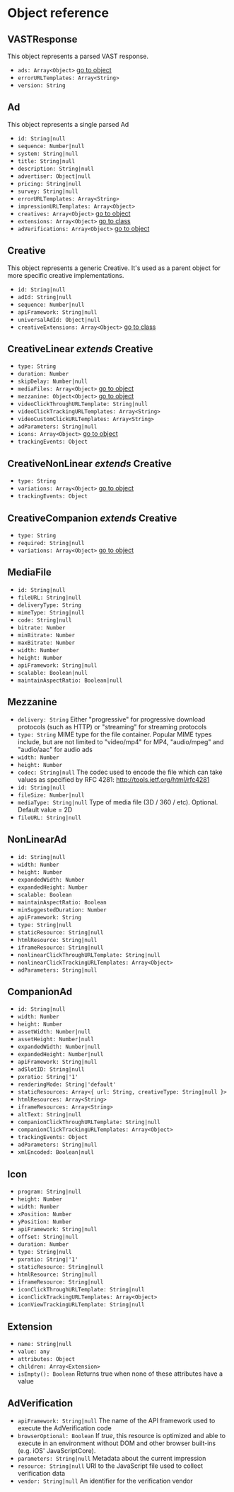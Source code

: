 # Object reference

## VASTResponse

This object represents a parsed VAST response.

- `ads: Array<Object>` [go to object](#ad)
- `errorURLTemplates: Array<String>`
- `version: String`

## Ad<a name="ad"></a>

This object represents a single parsed Ad

- `id: String|null`
- `sequence: Number|null`
- `system: String|null`
- `title: String|null`
- `description: String|null`
- `advertiser: Object|null`
- `pricing: String|null`
- `survey: String|null`
- `errorURLTemplates: Array<String>`
- `impressionURLTemplates: Array<Object>`
- `creatives: Array<Object>` [go to object](#creative)
- `extensions: Array<Object>` [go to class](#extension)
- `adVerifications: Array<Object>` [go to object](#ad-verification)

## Creative<a name="creative"></a>

This object represents a generic Creative. It's used as a parent object for more specific creative implementations.

- `id: String|null`
- `adId: String|null`
- `sequence: Number|null`
- `apiFramework: String|null`
- `universalAdId: Object|null`
- `creativeExtensions: Array<Object>` [go to class](#extension)

## CreativeLinear *extends* Creative<a name="creative-linear"></a>

- `type: String`
- `duration: Number`
- `skipDelay: Number|null`
- `mediaFiles: Array<Object>` [go to object](#mediafile)
- `mezzanine: Object<Object>` [go to object](#mezzanine)
- `videoClickThroughURLTemplate: String|null`
- `videoClickTrackingURLTemplates: Array<String>`
- `videoCustomClickURLTemplates: Array<String>`
- `adParameters: String|null`
- `icons: Array<Object>` [go to object](#icon)
- `trackingEvents: Object`

## CreativeNonLinear *extends* Creative<a name="creative-non-linear"></a>

- `type: String`
- `variations: Array<Object>` [go to object](#non-linear-ad)
- `trackingEvents: Object`

## CreativeCompanion *extends* Creative<a name="creative-companion"></a>

- `type: String`
- `required: String|null`
- `variations: Array<Object>` [go to object](#companion-ad)

## MediaFile<a name="mediafile"></a>

- `id: String|null`
- `fileURL: String|null`
- `deliveryType: String`
- `mimeType: String|null`
- `code: String|null`
- `bitrate: Number`
- `minBitrate: Number`
- `maxBitrate: Number`
- `width: Number`
- `height: Number`
- `apiFramework: String|null`
- `scalable: Boolean|null`
- `maintainAspectRatio: Boolean|null`

## Mezzanine<a name="mezzanine"></a>

- `delivery: String` Either "progressive" for progressive download protocols (such as HTTP) or "streaming" for streaming protocols
- `type: String` MIME type for the file container. Popular MIME types include, but are not limited to "video/mp4" for MP4, "audio/mpeg" and "audio/aac" for audio ads
- `width: Number`
- `height: Number`
- `codec: String|null` The codec used to encode the file which can take values as specified by RFC 4281: http://tools.ietf.org/html/rfc4281
- `id: String|null`
- `fileSize: Number|null`
- `mediaType: String|null` Type of media file (3D / 360 / etc). Optional. Default value = 2D
- `fileURL: String|null`

## NonLinearAd<a name="non-linear-ad"></a>

- `id: String|null`
- `width: Number`
- `height: Number`
- `expandedWidth: Number`
- `expandedHeight: Number`
- `scalable: Boolean`
- `maintainAspectRatio: Boolean`
- `minSuggestedDuration: Number`
- `apiFramework: String`
- `type: String|null`
- `staticResource: String|null`
- `htmlResource: String|null`
- `iframeResource: String|null`
- `nonlinearClickThroughURLTemplate: String|null`
- `nonlinearClickTrackingURLTemplates: Array<Object>`
- `adParameters: String|null`

## CompanionAd<a name="companion-ad"></a>

- `id: String|null`
- `width: Number`
- `height: Number`
- `assetWidth: Number|null`
- `assetHeight: Number|null`
- `expandedWidth: Number|null`
- `expandedHeight: Number|null`
- `apiFramework: String|null`
- `adSlotID: String|null`
- `pxratio: String|'1'`
- `renderingMode: String|'default'`
- `staticResources: Array<{ url: String, creativeType: String|null }>`
- `htmlResources: Array<String>`
- `iframeResources: Array<String>`
- `altText: String|null`
- `companionClickThroughURLTemplate: String|null`
- `companionClickTrackingURLTemplates: Array<Object>`
- `trackingEvents: Object`
- `adParameters: String|null`
- `xmlEncoded: Boolean|null`

## Icon<a name="icon"></a>

- `program: String|null`
- `height: Number`
- `width: Number`
- `xPosition: Number`
- `yPosition: Number`
- `apiFramework: String|null`
- `offset: String|null`
- `duration: Number`
- `type: String|null`
- `pxratio: String|'1'`
- `staticResource: String|null`
- `htmlResource: String|null`
- `iframeResource: String|null`
- `iconClickThroughURLTemplate: String|null`
- `iconClickTrackingURLTemplates: Array<Object>`
- `iconViewTrackingURLTemplate: String|null`

## Extension<a name="extension"></a>

- `name: String|null`
- `value: any`
- `attributes: Object`
- `children: Array<Extension>`
- `isEmpty(): Boolean` Returns true when none of these attributes have a value

## AdVerification<a name="ad-verification"></a>

- `apiFramework: String|null` The name of the API framework used to execute the AdVerification code
- `browserOptional: Boolean` If *true*, this resource is optimized and able to execute in an environment without DOM and other browser built-ins (e.g. iOS' JavaScriptCore).
- `parameters: String|null` Metadata about the current impression
- `resource: String|null` URI to the JavaScript file used to collect verification data
- `vendor: String|null` An identifier for the verification vendor

